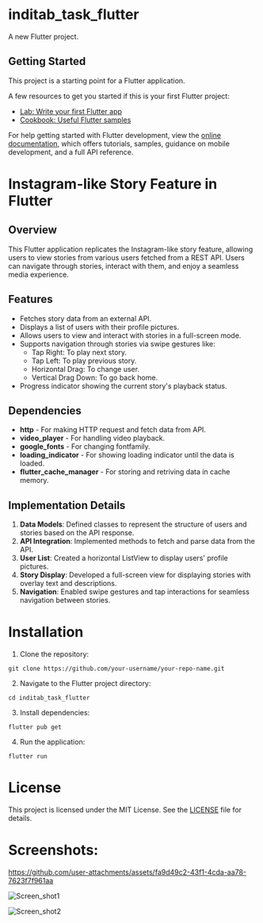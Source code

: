 # inditab_task_flutter

A new Flutter project.

## Getting Started

This project is a starting point for a Flutter application.

A few resources to get you started if this is your first Flutter project:

- [Lab: Write your first Flutter app](https://docs.flutter.dev/get-started/codelab)
- [Cookbook: Useful Flutter samples](https://docs.flutter.dev/cookbook)

For help getting started with Flutter development, view the
[online documentation](https://docs.flutter.dev/), which offers tutorials,
samples, guidance on mobile development, and a full API reference.

# Instagram-like Story Feature in Flutter

## Overview

This Flutter application replicates the Instagram-like story feature, allowing users to view stories from various users fetched from a REST API. Users can navigate through stories, interact with them, and enjoy a seamless media experience.

## Features

- Fetches story data from an external API.
- Displays a list of users with their profile pictures.
- Allows users to view and interact with stories in a full-screen mode.
- Supports navigation through stories via swipe gestures like:
  - Tap Right: To play next story.
  - Tap Left: To play previous story.
  - Horizontal Drag: To change user.
  - Vertical Drag Down: To go back home. 
- Progress indicator showing the current story's playback status.

## Dependencies
- **http** - For making HTTP request and fetch data from API.
- **video_player** - For handling video playback.
- **google_fonts** - For changing fontfamily.
- **loading_indicator** - For showing loading indicator until the data is loaded.
- **flutter_cache_manager** - For storing and retriving data in cache memory.

## Implementation Details
1. **Data Models**: Defined classes to represent the structure of users and stories based on the API response.
2. **API Integration**: Implemented methods to fetch and parse data from the API.
3. **User List**: Created a horizontal ListView to display users' profile pictures.
4. **Story Display**: Developed a full-screen view for displaying stories with overlay text and descriptions.
5. **Navigation**: Enabled swipe gestures and tap interactions for seamless navigation between stories.

# Installation
1. Clone the repository:
```
git clone https://github.com/your-username/your-repo-name.git
```
2. Navigate to the Flutter project directory:
```
cd inditab_task_flutter
```
3. Install dependencies:
```
flutter pub get
```
4. Run the application:
```
flutter run
```

# License
This project is licensed under the MIT License. See the [LICENSE](https://opensource.org/license/mit) file for details.



# Screenshots:

https://github.com/user-attachments/assets/fa9d49c2-43f1-4cda-aa78-7623f7f961aa

![Screen_shot1](https://github.com/user-attachments/assets/167a62a1-1385-49a8-a462-e10e79fbe07c)

![Screen_shot2](https://github.com/user-attachments/assets/2b661209-a2d6-4b77-b2e7-70a5b7df2eb6)


